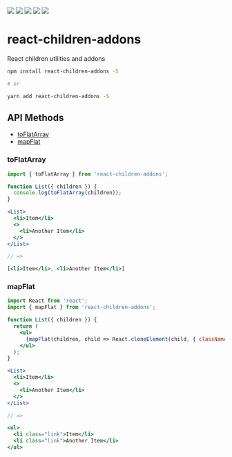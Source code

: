 ![](https://img.shields.io/npm/v/react-children-addons.svg?&style=flat-square) ![](https://img.shields.io/bundlephobia/min/react-children-addons.svg?&style=flat-square) ![](https://img.shields.io/npm/l/react-children-addons.svg?&style=flat-square) ![](https://img.shields.io/david/birkir/react-children-addons.svg?&style=flat-square)  ![](https://img.shields.io/npm/dw/react-children-addons.svg?&style=flat-square)
# react-children-addons

React children utilities and addons

```bash
npm install react-children-addons -S

# or

yarn add react-children-addons -S
```

## API Methods
 - [toFlatArray](#toflatarray)
 - [mapFlat](#mapflat)

### toFlatArray

```jsx
import { toFlatArray } from 'react-children-addons';

function List({ children }) {
  console.log(toFlatArray(children));
}

<List>
  <li>Item</li>
  <>
    <li>Another Item</li>
  </>
</List>

// =>

[<li>Item</li>, <li>Another Item</li>]

```

### mapFlat

```jsx
import React from 'react';
import { mapFlat } from 'react-children-addons';

function List({ children }) {
  return (
    <ul>
      {mapFlat(children, child => React.cloneElement(child, { className: 'link' }))}
    </ul>
  );
}

<List>
  <li>Item</li>
  <>
    <li>Another Item</li>
  </>
</List>

// =>

<ul>
  <li class="link">Item</li>
  <li class="link">Another Item</li>
</ul>
```
